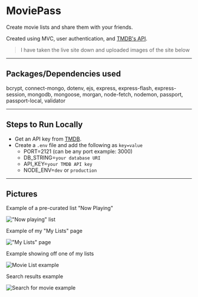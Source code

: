 # MoviePass

Create movie lists and share them with your friends.

Created using MVC, user authentication, and [TMDB's API](https://www.themoviedb.org/).

> I have taken the live site down and uploaded images of the site below

---

## Packages/Dependencies used

bcrypt, connect-mongo, dotenv, ejs, express, express-flash, express-session, mongodb, mongoose, morgan, node-fetch, nodemon, passport, passport-local, validator

---

## Steps to Run Locally

- Get an API key from [TMDB](https://www.themoviedb.org/).
- Create a `.env` file and add the following as `key=value`
  - PORT=2121 (can be any port example: 3000)
  - DB_STRING=`your database URI`
  - API_KEY=`your TMDB API key`
  - NODE_ENV=`dev` or `production`

---

## Pictures

Example of a pre-curated list "Now Playing"

!["Now playing" list](https://github.com/ky-ler/moviepass/raw/main/media/now_playing.png)

Example of my "My Lists" page

!["My Lists" page](https://github.com/ky-ler/moviepass/raw/main/media/my_lists.png)

Example showing off one of my lists

![Movie List example](https://github.com/ky-ler/moviepass/raw/main/media/list_example.png)

Search results example

![Search for movie example](https://github.com/ky-ler/moviepass/raw/main/media/search.png)
